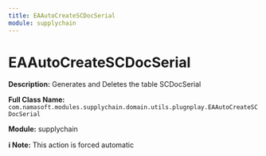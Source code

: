 ```yaml
---
title: EAAutoCreateSCDocSerial
module: supplychain
---
```


# EAAutoCreateSCDocSerial

**Description:** Generates and Deletes the table SCDocSerial

**Full Class Name:** `com.namasoft.modules.supplychain.domain.utils.plugnplay.EAAutoCreateSCDocSerial`

**Module:** supplychain

**ℹ️ Note:** This action is forced automatic

